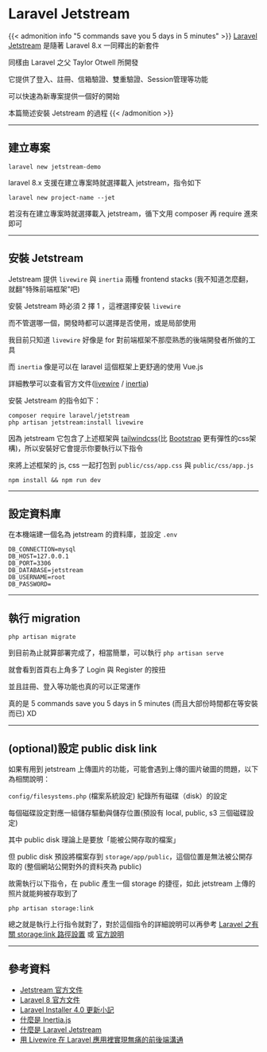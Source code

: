 # Laravel Jetstream


<!--more-->

{{< admonition info "5 commands save you 5 days in 5 minutes" >}}
[Laravel Jetstream](https://jetstream.laravel.com/1.x/introduction.html) 是隨著 Laravel 8.x 一同釋出的新套件

同樣由 Laravel 之父 Taylor Otwell 所開發

它提供了登入、註冊、信箱驗證、雙重驗證、Session管理等功能

可以快速為新專案提供一個好的開始

本篇簡述安裝 Jetstream 的過程
{{< /admonition >}}


---
## 建立專案

```shell
laravel new jetstream-demo
```

laravel 8.x 支援在建立專案時就選擇載入 jetstream，指令如下

```
laravel new project-name --jet
```

若沒有在建立專案時就選擇載入 jetstream，循下文用 composer 再 require 進來即可

---
## 安裝 Jetstream

Jetstream 提供 `livewire` 與 `inertia` 兩種 frontend stacks (我不知道怎麼翻，就翻"特殊前端框架"吧)

安裝 Jetstream 時必須 2 擇 1 ，這裡選擇安裝 `livewire`

而不管選哪一個，開發時都可以選擇是否使用，或是局部使用

我目前只知道 `livewire` 好像是 for 對前端框架不那麼熟悉的後端開發者所做的工具

而 `inertia` 像是可以在 laravel 這個框架上更舒適的使用 Vue.js

詳細教學可以查看官方文件([livewire](https://laravel-livewire.com/) / [inertia](https://inertiajs.com/))

安裝 Jetstream 的指令如下：

```shell
composer require laravel/jetstream
php artisan jetstream:install livewire
```

因為 jetstream 它包含了上述框架與 [tailwindcss](https://tailwindcss.com/)(比 [Bootstrap](https://getbootstrap.com/) 更有彈性的css架構)，所以安裝好它會提示你要執行以下指令

來將上述框架的 js, css 一起打包到 `public/css/app.css` 與 `public/css/app.js`

```shell
npm install && npm run dev
```

---
## 設定資料庫

在本機端建一個名為 jetstream 的資料庫，並設定 `.env`

```shell
DB_CONNECTION=mysql
DB_HOST=127.0.0.1
DB_PORT=3306
DB_DATABASE=jetstream
DB_USERNAME=root
DB_PASSWORD=
```

---
## 執行 migration

```shell
php artisan migrate
```

到目前為止就算部署完成了，相當簡單，可以執行 `php artisan serve`

就會看到首頁右上角多了 Login 與 Register 的按扭

並且註冊、登入等功能也真的可以正常運作

真的是 5 commands save you 5 days in 5 minutes (而且大部份時間都在等安裝而已) XD

---
## (optional)設定 public disk link

如果有用到 jetstream 上傳圖片的功能，可能會遇到上傳的圖片破圖的問題，以下為相關說明：

`config/filesystems.php` (檔案系統設定) 紀錄所有磁碟（disk）的設定

每個磁碟設定對應一組儲存驅動與儲存位置(預設有 local, public, s3 三個磁碟設定)

其中 public disk 理論上是要放「能被公開存取的檔案」

但 public disk 預設將檔案存到 `storage/app/public`，這個位置是無法被公開存取的 (整個網站公開對外的資料夾為 public)

故需執行以下指令，在 public 產生一個 storage 的捷徑，如此 jetstream 上傳的照片就能夠被存取到了

```shell
php artisan storage:link
```

總之就是執行上行指令就對了，對於這個指令的詳細說明可以再參考 [Laravel 之有關 storage:link 路徑設置](https://ithelp.ithome.com.tw/articles/10231319) 或 [官方說明](https://laravel.com/docs/8.x/filesystem#the-public-disk)

---
## 參考資料

- [Jetstream 官方文件](https://jetstream.laravel.com/1.x/introduction.html)
- [Laravel 8 官方文件](https://laravel.com/docs/8.x/authentication#included-routing)
- [Laravel Installer 4.0 更新小記](https://learnku.com/articles/49247)
- [什麼是 Inertia.js](https://ithelp.ithome.com.tw/articles/10233926?sc=hot)
- [什麼是 Laravel Jetstream](https://tw511.com/a/01/13382.html)
- [用 Livewire 在 Laravel 應用裡實現無痛的前後端溝通](https://jaceju.net/laravel-livewire/)
